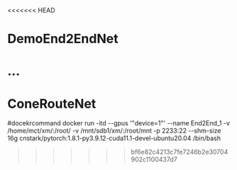 <<<<<<< HEAD
# DemoEnd2EndNet
...
=======
# ConeRouteNet
#docekrcommand
docker run -itd --gpus '"device=1"' --name End2End_1 -v /home/mct/xm/:/root/ -v /mnt/sdb1/xm/:/root/mnt  -p 2233:22 --shm-size 16g cnstark/pytorch:1.8.1-py3.9.12-cuda11.1-devel-ubuntu20.04 /bin/bash
>>>>>>> bf6e82c4213c7fe7246b2e30704902c1100437d7
